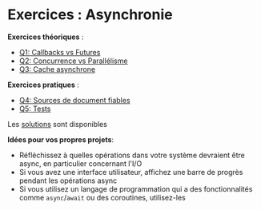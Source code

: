 # Exercices : Asynchronie

**Exercices théoriques** :

- [Q1: Callbacks vs Futures](Q1.md)
- [Q2: Concurrence vs Parallélisme](Q2.md)
- [Q3: Cache asynchrone](Q3.md)

**Exercices pratiques** :

- [Q4: Sources de document fiables](Q4/)
- [Q5: Tests](Q5/)

Les [solutions](solutions) sont disponibles

**Idées pour vos propres projets**:

- Réfléchissez à quelles opérations dans votre système devraient être async, en particulier concernant l'I/O
- Si vous avez une interface utilisateur, affichez une barre de progrès pendant les opérations async
- Si vous utilisez un langage de programmation qui a des fonctionnalités comme `async`/`await` ou des coroutines, utilisez-les

